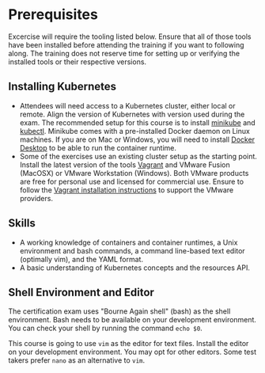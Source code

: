 # Prerequisites

Excercise will require the tooling listed below. Ensure that all of those tools have been installed before attending the training if you want to following along. The training does not reserve time for setting up or verifying the installed tools or their respective versions.

## Installing Kubernetes

- Attendees will need access to a Kubernetes cluster, either local or remote. Align the version of Kubernetes with version used during the exam. The recommended setup for this course is to install [minikube](https://kubernetes.io/docs/tasks/tools/install-minikube/) and [kubectl](https://kubernetes.io/docs/tasks/tools/install-kubectl/). Minikube comes with a pre-installed Docker daemon on Linux machines. If you are on Mac or Windows, you will need to install [Docker Desktop](https://www.docker.com/products/docker-desktop) to be able to run the container runtime.
- Some of the exercises use an existing cluster setup as the starting point. Install the latest version of the tools [Vagrant](https://www.vagrantup.com/) and VMware Fusion (MacOSX) or VMware Workstation (Windows). Both VMware products are free for personal use and licensed for commercial use. Ensure to follow the [Vagrant installation instructions](https://developer.hashicorp.com/vagrant/docs/providers/vmware/installation) to support the VMware providers.

## Skills

- A working knowledge of containers and container runtimes, a Unix environment and bash commands, a command line-based text editor (optimally vim), and the YAML format.
- A basic understanding of Kubernetes concepts and the resources API.

## Shell Environment and Editor

The certification exam uses "Bourne Again shell" (bash) as the shell environment. Bash needs to be available on your development environment. You can check your shell by running the command `echo $0`.

This course is going to use `vim` as the editor for text files. Install the editor on your development environment. You may opt for other editors. Some test takers prefer `nano` as an alternative to `vim`.
